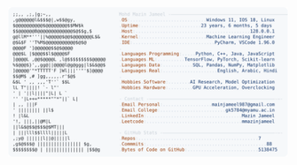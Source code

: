 <picture>
  <source srcset="https://raw.githubusercontent.com/mmazinjameel/mmazinjameel/main/dark_mode.svg?v=1746886098" media="(prefers-color-scheme: dark)">
  <img src="https://raw.githubusercontent.com/mmazinjameel/mmazinjameel/main/light_mode.svg?v=1746886098">
</picture>
